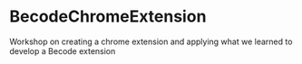 # BecodeChromeExtension
Workshop on creating a chrome extension and applying what we learned to develop a Becode extension
